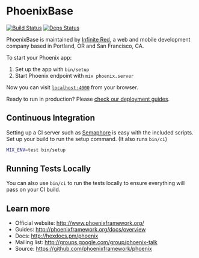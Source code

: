 # PhoenixBase

[![Build Status](https://semaphoreci.com/api/v1/projects/9501757c-f8e0-4a06-9b90-04f22ea5cd74/662754/badge.svg)](https://semaphoreci.com/ir/phoenix_base)
[![Deps Status](https://beta.hexfaktor.org/badge/all/github/infinitered/phoenix_base.svg)](https://beta.hexfaktor.org/github/infinitered/phoenix_base)

PhoenixBase is maintained by [Infinite Red](http://infinite.red), a web and mobile development company based in Portland, OR and San Francisco, CA.

To start your Phoenix app:

  1. Set up the app with `bin/setup`
  3. Start Phoenix endpoint with `mix phoenix.server`

Now you can visit [`localhost:4000`](http://localhost:4000) from your browser.

Ready to run in production? Please [check our deployment guides](http://www.phoenixframework.org/docs/deployment).

## Continuous Integration

Setting up a CI server such as [Semaphore](https://semaphoreci.com/) is easy with the included scripts. Set up your build to run the setup command. (It also runs `bin/ci`)

```bash
MIX_ENV=test bin/setup
```

## Running Tests Locally

You can also use `bin/ci` to run the tests locally to ensure everything will pass on your CI build.

## Learn more

  * Official website: http://www.phoenixframework.org/
  * Guides: http://phoenixframework.org/docs/overview
  * Docs: http://hexdocs.pm/phoenix
  * Mailing list: http://groups.google.com/group/phoenix-talk
  * Source: https://github.com/phoenixframework/phoenix
